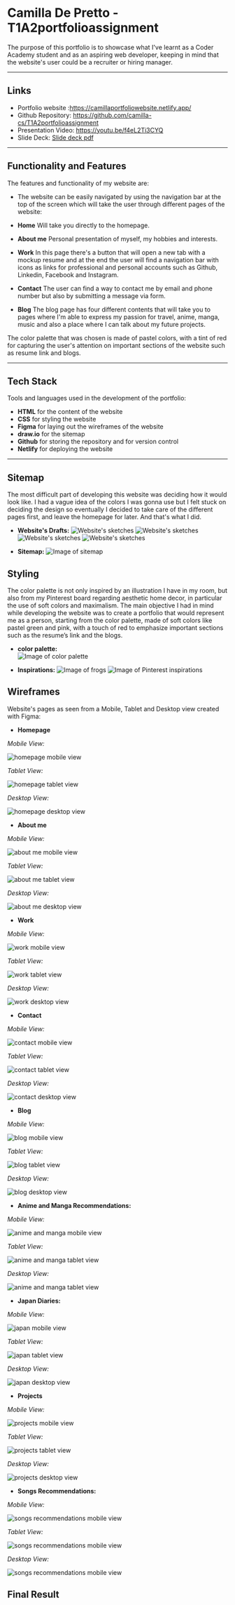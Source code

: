 # Camilla De Pretto - T1A2portfolioassignment

The purpose of this portfolio is to showcase what I've learnt as a Coder Academy student and as an aspiring web developer, keeping in mind that the website's user could be a recruiter or hiring manager. 

___

## **Links** 
+ Portfolio website :https://camillaportfoliowebsite.netlify.app/
+ Github Repository: https://github.com/camilla-cs/T1A2portfolioassignment
+ Presentation Video: https://youtu.be/f4eL2Ti3CYQ
+ Slide Deck: [Slide deck pdf](./DOCS/slide%20deck%20camilla%20de%20pretto.pdf)


___

## **Functionality and Features** 

The features and functionality of my website are: 
+ The website can be easily navigated by using the navigation bar at the top of the screen which will take the user through different pages of the website: 
+ **Home** Will take you directly to the homepage.
+ **About me** Personal presentation of myself, my hobbies and interests. 
+ **Work** In this page there's a button that will open a new tab with a mockup resume and at the end the user will find a navigation bar with icons as links for professional and personal accounts such as Github, Linkedin, Facebook and Instagram. 

+ **Contact** The user can find a way to contact me by email and phone number but also by submitting a message via form. 
+ **Blog** The blog page has four different contents that will take you to pages where I'm able to express my passion for travel, anime, manga, music and also a place where I can talk about my future projects. 


The color palette that was chosen is made of pastel colors, with a tint of red for capturing the user's attention on important sections of the website such as resume link and blogs. 

___

## **Tech Stack** 
Tools and languages used in the development of the portfolio: 
+ **HTML** for the content of the website
+ **CSS** for styling the website 
+ **Figma** for laying out the wireframes of the website
+ **draw.io** for the sitemap
+ **Github** for storing the repository and for version control 
+ **Netlify** for deploying the website 


___

## **Sitemap**

The most difficult part of developing this website was deciding how it would look like. I had a vague idea of the colors I was gonna use but I felt stuck on deciding the design so eventually I decided to take care of the different pages first, and leave the homepage for later. And that's what I did. 

- **Website's Drafts:** 
![  Website's sketches   ](./DOCS/SITEMAP%20and%20WIREFRAMES/sketch1.jpg)
![  Website's sketches   ](./DOCS/SITEMAP%20and%20WIREFRAMES/sketch2.jpg)
![  Website's sketches   ](./DOCS/SITEMAP%20and%20WIREFRAMES/sketch3.jpg)
![  Website's sketches   ](./DOCS/SITEMAP%20and%20WIREFRAMES/sketch4.jpg)

- **Sitemap:** 
![  Image of sitemap   ](./DOCS/SITEMAP%20and%20WIREFRAMES/websitesitemap.png)



## **Styling** 
The color palette is not only inspired by an illustration I have in my room, but also from my Pinterest board regarding aesthetic home decor, in particular the use of soft colors and maximalism. 
The main objective I had in mind while developing the website was to create a portfolio that would represent me as a person, starting from the color palette, made of soft colors like pastel green and pink, with a touch of red to emphasize important sections such as the resume’s link and the blogs. 


- **color palette:**   
![  Image of color palette   ](./DOCS/SITEMAP%20and%20WIREFRAMES/colorpalette.png)

- **Inspirations:**
![  Image of frogs   ](./DOCS/SITEMAP%20and%20WIREFRAMES/frogillustration.jpg)
![  Image of Pinterest inspirations   ](./DOCS/SITEMAP%20and%20WIREFRAMES/pinterestinspirations.png)




## **Wireframes** 
Website's pages as seen from a Mobile, Tablet and Desktop view created with Figma: 

- **Homepage** 

*Mobile View:* 

![ homepage mobile view    ](./DOCS/SITEMAP%20and%20WIREFRAMES/homepage%20mobile.png)

*Tablet View:* 

![ homepage tablet view  ](./DOCS/SITEMAP%20and%20WIREFRAMES/homepage%20tablet.png)

*Desktop View:* 

![ homepage desktop view   ](./DOCS/SITEMAP%20and%20WIREFRAMES/homepage%20desktop.png)



- **About me** 

*Mobile View:* 

![ about me mobile view   ](./DOCS/SITEMAP%20and%20WIREFRAMES/aboutmemobile.png)

*Tablet View:* 

![ about me tablet view   ](./DOCS/SITEMAP%20and%20WIREFRAMES/aboutmetablet.png)

*Desktop View:* 

![ about me desktop view   ](./DOCS/SITEMAP%20and%20WIREFRAMES/aboutmedesktop.png)


- **Work** 

*Mobile View:*   

![ work mobile view   ](./DOCS/SITEMAP%20and%20WIREFRAMES/workmobile.png)

*Tablet View:*   

![ work tablet view   ](./DOCS/SITEMAP%20and%20WIREFRAMES/worktablet.png)

*Desktop View:*   

![ work desktop view   ](./DOCS/SITEMAP%20and%20WIREFRAMES/workdesktop.png)

- **Contact** 

*Mobile View:*   

![ contact mobile view   ](./DOCS/SITEMAP%20and%20WIREFRAMES/contactmobile.png)

*Tablet View:*   

![ contact tablet view   ](./DOCS/SITEMAP%20and%20WIREFRAMES/contacttablet.png)

*Desktop View:*   

![ contact desktop view   ](./DOCS/SITEMAP%20and%20WIREFRAMES/contactdesktop.png)


- **Blog** 

*Mobile View:*   

![ blog mobile view   ](./DOCS/SITEMAP%20and%20WIREFRAMES/blogmobile.png)

*Tablet View:*   

![ blog tablet view   ](./DOCS/SITEMAP%20and%20WIREFRAMES/blogtablet.png)

*Desktop View:*   

![ blog desktop view   ](./DOCS/SITEMAP%20and%20WIREFRAMES/blogdesktop.png)

- **Anime and Manga Recommendations:**

*Mobile View:*   

![ anime and manga mobile view   ](./DOCS/SITEMAP%20and%20WIREFRAMES/animemobile.png)

*Tablet View:*   

![ anime and manga tablet view   ](./DOCS/SITEMAP%20and%20WIREFRAMES/animetablet.png)

*Desktop View:*   

![ anime and manga tablet view   ](./DOCS/SITEMAP%20and%20WIREFRAMES/animedesktop.png)

- **Japan Diaries:** 

*Mobile View:*   

![ japan mobile view   ](./DOCS/SITEMAP%20and%20WIREFRAMES/japan%20mobile.png)

*Tablet View:*   

![ japan tablet view   ](./DOCS/SITEMAP%20and%20WIREFRAMES/japantablet.png)

*Desktop View:*   

![ japan desktop view   ](./DOCS/SITEMAP%20and%20WIREFRAMES/japandesktop.png)

- **Projects** 

*Mobile View:*   

![  projects mobile view   ](./DOCS/SITEMAP%20and%20WIREFRAMES/projectsmobile.png)

*Tablet View:*   

![  projects tablet view   ](./DOCS/SITEMAP%20and%20WIREFRAMES/projectstablet.png)

*Desktop View:*   

![  projects desktop view   ](./DOCS/SITEMAP%20and%20WIREFRAMES/projectsdesktop.png)


- **Songs Recommendations:** 

*Mobile View:*    

![  songs recommendations mobile view   ](./DOCS/SITEMAP%20and%20WIREFRAMES/songsmobile.png)

*Tablet View:*   

![  songs recommendations mobile view   ](./DOCS/SITEMAP%20and%20WIREFRAMES/songstablet.png)

*Desktop View:*   

![  songs recommendations mobile view   ](./DOCS/SITEMAP%20and%20WIREFRAMES/songsdesktop.png)


## **Final Result** 








